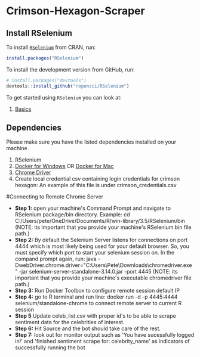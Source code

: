# Crimson-Hexagon-Scraper

## Install RSelenium
To install [`RSelenium`](https://cran.r-project.org/web/packages/RSelenium/RSelenium.pdf) from CRAN, run:

```R
install.packages("RSelenium")
```

To install the development version from GitHub, run:

```R
# install.packages("devtools")
devtools::install_github("ropensci/RSelenium")
```
To get started using `RSelenium` you can look at:
1. [Basics](http://ropensci.github.io/RSelenium/articles/basics.html)

## Dependencies
Please make sure you have the listed dependencies installed on your machine
1. RSelenium
1. [Docker for Windows](https://docs.docker.com/docker-for-windows/install/) OR [Docker for Mac](https://docs.docker.com/docker-for-mac/install/)
1. [Chrome Driver](http://chromedriver.chromium.org/downloads)
1. Create local credential csv containing login credentials for crimson hexagon: An example of this file is under crimson_credentials.csv

#Connecting to Remote Chrome Server
* **Step 1:** open your machine's Command Prompt and navigate to RSelenium package/bin directory. Example: cd C:/Users/pete/OneDrive/Documents/R/win-library/3.5/RSelenium/bin  (NOTE: its important that you provide your machine's RSelenium bin file path.)
* **Step 2:** By default the Selenium Server listens for connections on port 4444 which is most likely being used for your default browser. So, you must specify which port to start your selenium session on. In the compand prompt again, run: 
java -DwebDriver.chrome.driver="C:Users\Pete\Downloads\chromedriver.exe" -jar selenium-server-standalone-3.14.0.jar -port 4445
 (NOTE: its important that you provide your machine's executable chromedriver file path.)
* **Step 3:** Run Docker Toolbox to configure remote session default IP 
* **Step 4:** go to R terminal and run line: docker run -d -p 4445:4444 selenium/standalone-chrome to connect remote server to current R session
* **Step 5** Update celeb_list.csv with proper id's to be able to scrape sentiment data for the celebrities of interest.
* **Step 6:** Hit Source and the bot should take care of the rest.
* **Step 7:** look out for monitor output such as 'You have sucessfully logged in!' and 'finished sentiment scrape for:  celebrity_name' as indicators of successfully running the bot
